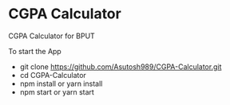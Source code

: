 # CGPA Calculator

CGPA Calculator for BPUT

To start the App
- git clone https://github.com/Asutosh989/CGPA-Calculator.git
- cd CGPA-Calculator
- npm install or yarn install
- npm start or yarn start
